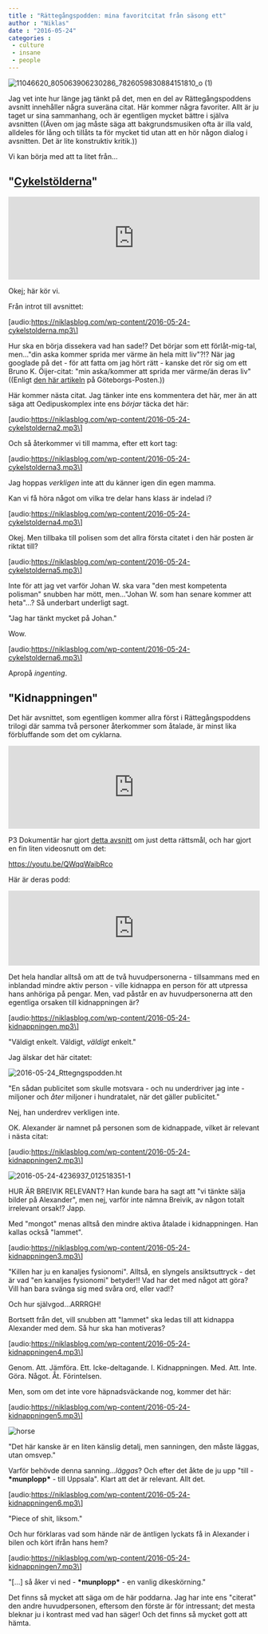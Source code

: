 ```yaml
---
title : "Rättegångspodden: mina favoritcitat från säsong ett"
author : "Niklas"
date : "2016-05-24"
categories : 
 - culture
 - insane
 - people
---
```


![11046620_805063906230286_7826059830884151810_o (1)](https://niklasblog.com/wp-content/11046620_805063906230286_7826059830884151810_o-1.jpg)

Jag vet inte hur länge jag tänkt på det, men en del av Rättegångspoddens avsnitt innehåller några suveräna citat. Här kommer några favoriter. Allt är ju taget ur sina sammanhang, och är egentligen mycket bättre i själva avsnitten ((Även om jag måste säga att bakgrundsmusiken ofta är illa vald, alldeles för lång och tillåts ta för mycket tid utan att en hör någon dialog i avsnitten. Det är lite konstruktiv kritik.))

Vi kan börja med att ta litet från...

## "[Cykelstölderna](https://soundcloud.com/rattegangspodden/cykelstolderna)"

<iframe width="100%" height="166" scrolling="no" frameborder="no" src="https://w.soundcloud.com/player/?url=https%3A//api.soundcloud.com/tracks/114680223&amp;color=ff5500"></iframe>

Okej; här kör vi.

Från introt till avsnittet:

\[audio:https://niklasblog.com/wp-content/2016-05-24-cykelstolderna.mp3\]

Hur ska en börja dissekera vad han sade!? Det börjar som ett förlåt-mig-tal, men..."din aska kommer sprida mer värme än hela mitt liv"?!? När jag googlade på det - för att fatta om jag hört rätt - kanske det rör sig om ett Bruno K. Öijer-citat: "min aska/kommer att sprida mer värme/än deras liv" ((Enligt [den här artikeln](http://www.gp.se/n%C3%B6je/bruno-k-%C3%B6ijer-svart-som-silver-1.1197982) på Göteborgs-Posten.))

Här kommer nästa citat. Jag tänker inte ens kommentera det här, mer än att säga att Oedipuskomplex inte ens _börjar_ täcka det här:

\[audio:https://niklasblog.com/wp-content/2016-05-24-cykelstolderna2.mp3\]

Och så återkommer vi till mamma, efter ett kort tag:

\[audio:https://niklasblog.com/wp-content/2016-05-24-cykelstolderna3.mp3\]

Jag hoppas _verkligen_ inte att du känner igen din egen mamma.

Kan vi få höra något om vilka tre delar hans klass är indelad i?

\[audio:https://niklasblog.com/wp-content/2016-05-24-cykelstolderna4.mp3\]

Okej. Men tillbaka till polisen som det allra första citatet i den här posten är riktat till?

\[audio:https://niklasblog.com/wp-content/2016-05-24-cykelstolderna5.mp3\]

Inte för att jag vet varför Johan W. ska vara "den mest kompetenta polisman" snubben har mött, men..."Johan W. som han senare kommer att heta"...? Så underbart underligt sagt.

"Jag har tänkt mycket på Johan."

Wow.

\[audio:https://niklasblog.com/wp-content/2016-05-24-cykelstolderna6.mp3\]

Apropå _ingenting_.

## "Kidnappningen"

Det här avsnittet, som egentligen kommer allra först i Rättegångspoddens trilogi där samma två personer återkommer som åtalade, är minst lika förbluffande som det om cyklarna.

<iframe width="100%" height="166" scrolling="no" frameborder="no" src="https://w.soundcloud.com/player/?url=https%3A//api.soundcloud.com/tracks/103706657&amp;color=ff5500"></iframe>

P3 Dokumentär har gjort [detta avsnitt](http://sverigesradio.se/sida/avsnitt/463865?programid=2519) om just detta rättsmål, och har gjort en fin liten videosnutt om det:

https://youtu.be/QWqqWaibRco

Här är deras podd:

<iframe width="100%" height="150" src="http://sverigesradio.se/sida/embed?url=http%3a%2f%2fsverigesradio.se%2fsida%2favsnitt%2f463865%3fprogramid%3d2519" frameborder="0"></iframe>

Det hela handlar alltså om att de två huvudpersonerna - tillsammans med en inblandad mindre aktiv person - ville kidnappa en person för att utpressa hans anhöriga på pengar. Men, vad påstår en av huvudpersonerna att den egentliga orsaken till kidnappningen är?

\[audio:https://niklasblog.com/wp-content/2016-05-24-kidnappningen.mp3\]

"Väldigt enkelt. Väldigt, _väldigt_ enkelt."

Jag älskar det här citatet:

![2016-05-24_Rttegngspodden.ht](https://niklasblog.com/wp-content/2016-05-24_Rttegngspodden.ht_.png)

"En sådan publicitet som skulle motsvara - och nu underdriver jag inte - miljoner och _åter_ miljoner i hundratalet, när det gäller publicitet."

Nej, han underdrev verkligen inte.

OK. Alexander är namnet på personen som de kidnappade, vilket är relevant i nästa citat:

\[audio:https://niklasblog.com/wp-content/2016-05-24-kidnappningen2.mp3\]

![2016-05-24-4236937_012518351-1](https://niklasblog.com/wp-content/2016-05-24-4236937_012518351-1.jpg)

HUR ÄR BREIVIK RELEVANT? Han kunde bara ha sagt att "vi tänkte sälja bilder på Alexander", men nej, varför inte nämna Breivik, av någon totalt irrelevant orsak!? Japp.

Med "mongot" menas alltså den mindre aktiva åtalade i kidnappningen. Han kallas också "lammet".

\[audio:https://niklasblog.com/wp-content/2016-05-24-kidnappningen3.mp3\]

"Killen har ju en kanaljes fysionomi". Alltså, en slyngels ansiktsuttryck - det är vad "en kanaljes fysionomi" betyder!! Vad har det med något att göra? Vill han bara svänga sig med svåra ord, eller vad!?

Och hur självgod...ARRRGH!

Bortsett från det, vill snubben att "lammet" ska ledas till att kidnappa Alexander med dem. Så hur ska han motiveras?

\[audio:https://niklasblog.com/wp-content/2016-05-24-kidnappningen4.mp3\]

Genom. Att. Jämföra. Ett. Icke-deltagande. I. Kidnappningen. Med. Att. Inte. Göra. Något. Åt. Förintelsen.

Men, som om det inte vore häpnadsväckande nog, kommer det här:

\[audio:https://niklasblog.com/wp-content/2016-05-24-kidnappningen5.mp3\]

![horse](https://niklasblog.com/wp-content/horse.jpg)

"Det här kanske är en liten känslig detalj, men sanningen, den måste läggas, utan omsvep."

Varför behövde denna sanning..._läggas_? Och efter det åkte de ju upp "till - **\*munplopp\*** - till Uppsala". Klart att det är relevant. Allt det.

\[audio:https://niklasblog.com/wp-content/2016-05-24-kidnappningen6.mp3\]

"Piece of shit, liksom."

Och hur förklaras vad som hände när de äntligen lyckats få in Alexander i bilen och kört ifrån hans hem?

\[audio:https://niklasblog.com/wp-content/2016-05-24-kidnappningen7.mp3\]

"\[...\] så åker vi ned - **\*munplopp\*** - en vanlig dikeskörning."

Det finns så mycket att säga om de här poddarna. Jag har inte ens "citerat" den andre huvudpersonen, eftersom den förste är för intressant; det mesta bleknar ju i kontrast med vad han säger! Och det finns så mycket gott att hämta.
